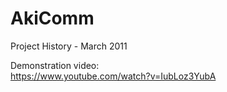 # AkiComm
Project History - March 2011

Demonstration video: <br>
https://www.youtube.com/watch?v=IubLoz3YubA
